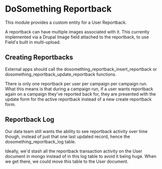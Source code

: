 # DoSomething Reportback

This module provides a custom entity for a User Reportback.

A reportback can have multiple images associated with it.  This currently implemented via a Drupal Image field
attached to the reportback, to use Field's built in multi-upload.

## Creating Reportbacks

External apps should call the dosomething_reportback_insert_reportback or dosomething_reportback_update_reportback
functions.

There is only one reportback per user per campaign per campaign run.  What this means is that during a 
campaign run, if a user wants reportback again on a campaign they've reported back for, they are presented 
with the update form for the active reportback instead of a new create reportback form.

## Reportback Log

Our data team still wants the ability to see reportback activity over time though, instead of just that one 
last updated record, hence the dosomething_reportback_log table.

Ideally, we'd stash all the reportback transaction activity on the User document in mongo instead of in this 
log table to avoid it being huge. When we get there, we could move this table to the User document.
